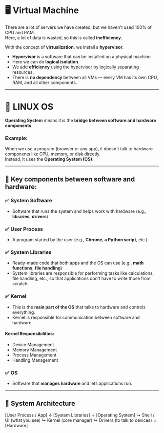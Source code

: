# 🖥️ Virtual Machine

There are a lot of servers we have created, but we haven't used 100% of CPU and RAM.  
Here, a lot of data is wasted, so this is called **inefficiency**.

With the concept of **virtualization**, we install a **hypervisor**.

- **Hypervisor** is a software that can be installed on a physical machine.
- Here we can do **logical isolation**.
- We add **efficiency** using the hypervisor by logically separating resources.
- There is **no dependency** between all VMs — every VM has its own CPU, RAM, and all other components.

---

# 🐧 LINUX OS

**Operating System** means it is the **bridge between software and hardware components**.

### Example:

When we use a program (browser or any app), it doesn't talk to hardware components like CPU, memory, or disk directly.  
Instead, it uses the **Operating System (OS)**.


---

## 🔧 Key components between software and hardware:

### ✅ System Software
- Software that runs the system and helps work with hardware (e.g., **libraries**, **drivers**)

### ✅ User Process
- A program started by the user (e.g., **Chrome**, **a Python script**, etc.)

### ✅ System Libraries

- Ready-made code that both apps and the OS can use (e.g., **math functions**, **file handling**)
- System libraries are responsible for performing tasks like calculations, file handling, etc., so that applications don't have to write those from scratch.


### ✅ Kernel
- This is the **main part of the OS** that talks to hardware and controls everything.
- Kernel is responsible for communication between software and hardware.

#### Kernel Responsibilities:
- Device Management  
- Memory Management  
- Process Management  
- Handling Management  

### ✅ OS
- Software that **manages hardware** and lets applications run.

---

## 🔄 System Architecture

[User Process / App]
↓
[System Libraries]
↓
[Operating System]
↳ Shell / UI (what you see)
↳ Kernel (core manager)
↳ Drivers (to talk to devices)
↓
[Hardware]
